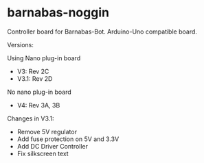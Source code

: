 # barnabas-noggin
Controller board for Barnabas-Bot.  Arduino-Uno compatible board.  

Versions:
 
 Using Nano plug-in board
 - V3: Rev 2C 
 - V3.1: Rev 2D 
 
 No nano plug-in board
 - V4: Rev 3A, 3B 
 

Changes in V3.1:
 - Remove 5V regulator
 - Add fuse protection on 5V and 3.3V
 - Add DC Driver Controller
 - Fix silkscreen text
